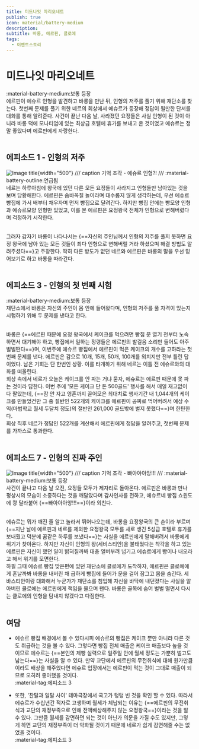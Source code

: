 ```yaml
---
title: 미드나잇 마리오네트
publish: true
icon: material/battery-medium
description:
subtitle: 바롱, 에르핀, 클로에
tags:
  - 이벤트스토리
---
```


# 미드나잇 마리오네트
<span class="badge badge-version"><span class="badge-icon">:material-battery-medium:</span>보통 등장</span>
<br>
에르핀이 에슈르 인형을 발견하고 바롱을 만난 뒤, 인형의 저주를 풀기 위해 재단소를 찾는다. 첫번째 문제를 풀기 위한 네르의 회상에서 에슈르가 등장해 정답이 될만한 단서를 대화를 통해 알려준다. 사건이 끝난 다음 날, 사라졌던 요정들은 사실 인형이 된 것이 아니라 바롱 덕에 모나티엄에 있는 최상급 호텔에 휴가를 보내고 온 것이었고 에슈르는 정말 좋았다며 에르핀에게 자랑한다.
<br>
<br>

## 에피소드 1 - 인형의 저주
![Image title](https://vitamink1.github.io/mkdocs-test/assets/story/s1_event_barong_1.png){width="500"}
/// caption
기억 조각 - 에슈르 인형?!
///
<span class="badge badge-version"><span class="badge-icon">:material-battery-outline:</span>언급됨</span>
<br>
네르는 하루아침에 왕국에 있던 다른 모든 요정들이 사라지고 인형들만 남아있는 것을 보며 당황해한다. 에르핀은 숨바꼭질 놀이라며 대수롭지 않게 생각하는데, 우선 에슈르 빵집에 가서 배부터 채우자며 먼저 빵집으로 달려간다. 하지만 빵집 안에는 빵모양 인형과 에슈르모양 인형만 있었고, 이를 본 에르핀은 요정왕국 전체가 인형으로 변해버렸다며 걱정하기 시작한다.

<br>
그러자 갑자기 바롱이 나타나서는 {==자신의 주인님께서 인형의 저주를 풀지 못하면 요정 왕국에 남아 있는 모든 것들이 죄다 인형으로 변해버릴 거라 하셨으며 해결 방법도 알려주셨다==}고 주장한다. 딱히 다른 방도가 없던 네르와 에르핀은 바롱의 말을 우선 믿어보기로 하고 바롱을 따라간다. 
<br>
<br>

## 에피소드 3 - 인형의 첫 번째 시험
<span class="badge badge-version"><span class="badge-icon">:material-battery-medium:</span>보통 등장</span>
<br>
재단소에서 바롱은 자신의 주인이 몸 안에 들어왔다며, 인형의 저주를 풀 자격이 있는지 시험하기 위해 두 문제를 낸다고 한다.

<br>
바롱은 {==에르핀 때문에 요정 왕국에서 케이크를 먹으려면 빵집 문 열기 전부터 노숙하면서 대기해야 하고, 빵집에서 일하는 정령들은 에르핀의 발걸음 소리만 들어도 아주 벌벌떤다==}며, 이번주에 에슈르 빵집에서 에르핀이 먹은 케이크의 개수를 고하라는 첫번째 문제를 낸다. 에르핀은 감으로 10개, 15개, 50개, 100개를 외치지만 전부 틀린 답이었다. 남은 기회는 단 한번인 상황. 이를 타개하기 위해 네르는 이틀 전 에슈르와의 대화를 떠올린다.

<br>
회상 속에서 네르가 오늘은 케이크를 안 파는 거냐 묻자, 에슈르는 에르핀 때문에 못 파는 것이라 답한다. 이번 주에 '모든 케이크 단 돈 500골드' 행사를 해서 매일 재고없이 다 팔았는데, {==잠 안 자고 영혼까지 끌어모은 최대치로 행사기간 내 1,044개의 케이크를 만들었건만 그 중 절반인 522개의 케이크를 에르핀이 공짜로 먹어버려서 예상 수익(마법학교 월세 두달치 정도)의 절반인 261,000 골드밖에 벌지 못했다==}며 한탄한다.

<br>
회상 직후 네르가 정답인 522개를 계산해서 에르핀에게 정답을 알려주고, 첫번째 문제를 가까스로 통과한다.
<br>
<br>

## 에피소드 7 - 인형의 진짜 주인
![Image title](https://vitamink1.github.io/mkdocs-test/assets/story/s1_event_barong_2.png){width="500"}
/// caption
기억 조각 - 빠아아아앙!!!
///
<span class="badge badge-version"><span class="badge-icon">:material-battery-medium:</span>보통 등장</span>
<br>
사건이 끝나고 다음 날 오전, 요정들 모두가 제자리로 돌아온다. 에르핀은 바롱과 만나 평상시의 모습이 소중하다는 것을 깨달았다며 감사인사를 전하고, 에슈르네 빵집 쇼윈도에 쾅 달라붙어 {==빠아아아앙!!!==}이라 외친다. 

<br>
에슈르는 뭐가 깨진 줄 알고 놀라서 뛰어나오는데, 바롱을 요정왕국의 큰 손이라 부르며 {==지난 날에 에르핀과 네르를 제외한 요정왕국 모두를 새로 생긴 5성급 호텔로 휴가를 보내줬고 덕분에 꿈같은 하루를 보냈다==}는 사실을 에르핀에게 말해버려서 바롱에게 위기가 찾아온다. 하지만 자신이 인형의 왕(세비스티안)을 불태웠다는 착각을 하고 있는 에르핀은 자신이 했던 일이 밝혀질까봐 대충 얼버부려 넘기고 에슈르에게 빵이나 내오라고 해서 위기를 모면한다.

<br>
하필 그때 에슈르 빵집 맞은편에 있던 재단소에 클로에가 도착하자, 에르핀은 클로에에게 혼날까봐 바롱을 내버린 채 급하게 빵집에 들어가 문을 걸어 잠그고 몸을 숨긴다. 세바스티안이랑 대화해서 누군가가 재단소를 침입해 자신을 바닥에 내던졌다는 사실을 알아버린 클로에는 에르핀에게 책임을 물으며 팬다. 바롱은 골목에 숨어 벌벌 떨면서 다시는 클로에의 인형을 탐내지 않겠다고 다짐한다.
<br>
<br>

## 여담

+ 에슈르 빵집 배경에서 볼 수 있다시피 에슈르의 빵집은 케이크 뿐만 아니라 다른 것도 취급하는 것을 볼 수 있다. 그렇다면 빵집 전체 매출은 케이크 매출보다 높을 것이므로 에슈르는 {==본인의 제빵 실력으로 일주일 안에 월세 정도는 가뿐히 벌고도 남는다==}는 사실을 알 수 있다. 만약 교단에서 에르핀의 무전취식에 대해 원가만큼이라도 배상을 해주었다면 에슈르 입장에서는 에르핀이 먹는 것이 그대로 매출이 되므로 오히려 좋아했을 것이다.
  <br><span class="badge badge-version"><span class="badge-icon">:material-tag:</span>에피소드 3</span>

+ 또한, '찬탈과 일탈 사이' 테마극장에서 국고가 텅텅 빈 것을 확인 할 수 있다. 따라서 에슈르가 수십년간 적자로 고생하며 월세가 체납되는 이유는 {==에르핀의 무전취식과 교단의 재정부족으로 인해 전액배상해주지 않는 요정왕국==}이라는 것을 알 수 있다. 그만큼 월세를 감면하면 되는 것이 아닌가 의문을 가질 수도 있지만, 그렇게 하면 교단의 재정부족이 더 악화될 것이기 때문에 네르가 쉽게 감면해줄 수는 없었을 것이다.
  <br><span class="badge badge-version"><span class="badge-icon">:material-tag:</span>에피소드 3</span>